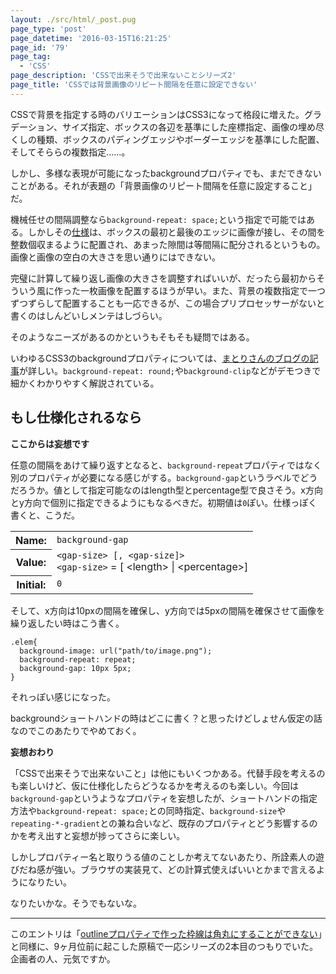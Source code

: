 ```yaml
---
layout: ./src/html/_post.pug
page_type: 'post'
page_datetime: '2016-03-15T16:21:25'
page_id: '79'
page_tag:
  - 'CSS'
page_description: 'CSSで出来そうで出来ないことシリーズ2'
page_title: 'CSSでは背景画像のリピート間隔を任意に設定できない'
---
```

CSSで背景を指定する時のバリエーションはCSS3になって格段に増えた。グラデーション、サイズ指定、ボックスの各辺を基準にした座標指定、画像の埋め尽くしの種類、ボックスのパディングエッジやボーダーエッジを基準にした配置、そしてそららの複数指定……。

しかし、多様な表現が可能になったbackgroundプロパティでも、まだできないことがある。それが表題の「背景画像のリピート間隔を任意に設定すること」だ。

機械任せの間隔調整なら`background-repeat: space;`という指定で可能ではある。しかしその[仕様](http://www.w3.org/TR/css3-background/#the-background-repeat)は、ボックスの最初と最後のエッジに画像が接し、その間を整数個収まるように配置され、あまった隙間は等間隔に配分されるというもの。画像と画像の空白の大きさを思い通りにはできない。

完璧に計算して繰り返し画像の大きさを調整すればいいが、だったら最初からそういう風に作った一枚画像を配置するほうが早い。また、背景の複数指定で一つずつずらして配置することも一応できるが、この場合プリプロセッサーがないと書くのはしんどいしメンテはしづらい。

そのようなニーズがあるのかというもそもそも疑問ではある。

いわゆるCSS3のbackgroundプロパティについては、[まとりさんのブログの記事](http://unformedbuilding.com/articles/learn-about-css3-background/)が詳しい。`background-repeat: round;`や`background-clip`などがデモつきで細かくわかりやすく解説されている。

## もし仕様化されるなら

**ここからは妄想です**

任意の間隔をあけて繰り返すとなると、`background-repeat`プロパティではなく別のプロパティが必要になる感じがする。`background-gap`というラベルでどうだろうか。値として指定可能なのはlength型とpercentage型で良さそう。x方向とy方向で個別に指定できるようにもなるべきだ。初期値は`0`ぽい。仕様っぽく書くと、こうだ。

<table>
    <tr>
        <th scope="col">Name:</th>
        <td><code>background-gap</code></td>
    </tr>
    <tr>
        <th scope="col">Value:</th>
        <td><code>&lt;gap-size&gt; [, &lt;gap-size]&gt;</code><br>
        <code>&lt;gap-size&gt;</code> = [ &lt;length&gt; | &lt;percentage&gt;]</td>
    </tr>
    <tr>
        <th scope="col">Initial:</th>
        <td><code>0</code></td>
    </tr>
</table>

そして、x方向は10pxの間隔を確保し、y方向では5pxの間隔を確保させて画像を繰り返したい時はこう書く。

<pre title="CSS"><code data-language="css">.elem{
  background-image: url("path/to/image.png");
  background-repeat: repeat;
  background-gap: 10px 5px;
}</code></pre>

それっぽい感じになった。

backgroundショートハンドの時はどこに書く？と思ったけどしょせん仮定の話なのでこのあたりでやめておく。

**妄想おわり**

「CSSで出来そうで出来ないこと」は他にもいくつかある。代替手段を考えるのも楽しいけど、仮に仕様化したらどうなるかを考えるのも楽しい。今回は`background-gap`というようなプロパティを妄想したが、ショートハンドの指定方法や`background-repeat: space;`との同時指定、`background-size`や`repeating-*-gradient`との兼ね合いなど、既存のプロパティとどう影響するのかを考え出すと妄想が捗ってさらに楽しい。

しかしプロパティー名と取りうる値のことしか考えてないあたり、所詮素人の遊びだね感が強い。ブラウザの実装見て、どの計算式使えばいいとかまで言えるようになりたい。

なりたいかな。そうでもないな。

---

このエントリは「[outlineプロパティで作った枠線は角丸にすることができない](http://dskd.jp/archives/73.html)」と同様に、9ヶ月位前に起こした原稿で一応シリーズの2本目のつもりでいた。企画者の人、元気ですか。
